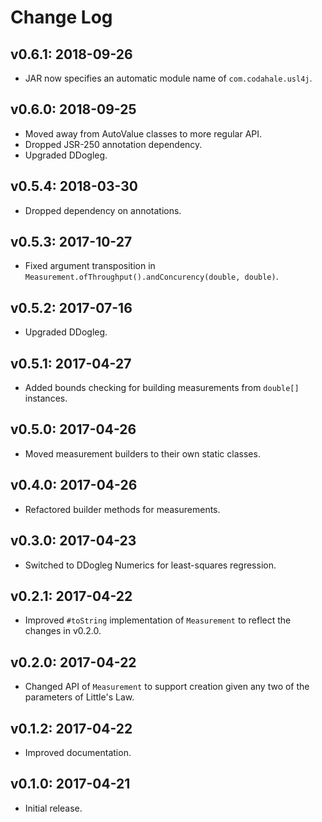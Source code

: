 # Change Log

## v0.6.1: 2018-09-26

* JAR now specifies an automatic module name of `com.codahale.usl4j`.

## v0.6.0: 2018-09-25

* Moved away from AutoValue classes to more regular API.
* Dropped JSR-250 annotation dependency.
* Upgraded DDogleg.

## v0.5.4: 2018-03-30

* Dropped dependency on annotations.

## v0.5.3: 2017-10-27

* Fixed argument transposition in `Measurement.ofThroughput().andConcurency(double, double)`.

## v0.5.2: 2017-07-16

* Upgraded DDogleg.

## v0.5.1: 2017-04-27

* Added bounds checking for building measurements from `double[]` instances.

## v0.5.0: 2017-04-26

* Moved measurement builders to their own static classes.

## v0.4.0: 2017-04-26

* Refactored builder methods for measurements.

## v0.3.0: 2017-04-23

* Switched to DDogleg Numerics for least-squares regression.

## v0.2.1: 2017-04-22

* Improved `#toString` implementation of `Measurement` to reflect the changes in v0.2.0.

## v0.2.0: 2017-04-22

* Changed API of `Measurement` to support creation given any two of the parameters of Little's Law.

## v0.1.2: 2017-04-22

* Improved documentation.

## v0.1.0: 2017-04-21

* Initial release.